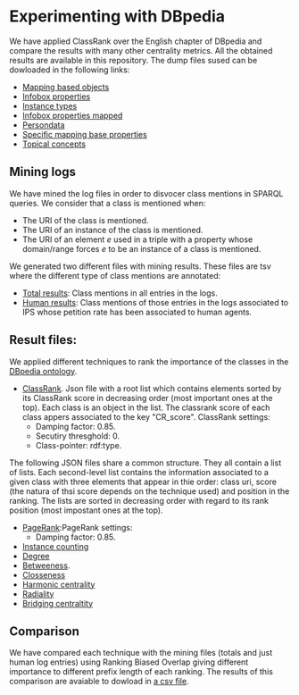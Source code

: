 # Experimenting with DBpedia
We have applied ClassRank over the English chapter of DBpedia and compare the results with many other centrality metrics. All the obtained results are available in this repository. The dump files sused can be dowloaded in the following links:

* [Mapping based objects](http://downloads.dbpedia.org/2016-10/core-i18n/en/mappingbased_objects_en.ttl.bz2)
* [Infobox properties](http://downloads.dbpedia.org/2016-10/core-i18n/en/infobox_properties_en.ttl.bz2)
* [Instance types](http://downloads.dbpedia.org/2016-10/core-i18n/en/instance_types_en.ttl.bz2)
* [Infobox properties mapped](http://downloads.dbpedia.org/2016-10/core-i18n/en/infobox_properties_mapped_en.ttl.bz2)
* [Persondata](http://downloads.dbpedia.org/2016-10/core-i18n/en/persondata_en.ttl.bz2)
* [Specific mapping base properties](http://downloads.dbpedia.org/2016-10/core-i18n/en/specific_mappingbased_properties_en.ttl.bz2)
* [Topical concepts](http://downloads.dbpedia.org/2016-10/core-i18n/en/topical_concepts_en.ttl.bz2)

## Mining logs

We have mined the log files in order to disvocer class mentions in SPARQL queries. We consider that a class is mentioned when:

* The URI of the class is mentioned.
* The URI of an instance of the class is mentioned.
* The URI of an element _e_ used in a triple with a property whose domain/range forces _e_ to be an instance of a class is mentioned. 

We generated two different files with mining results. These files are tsv where the different type of class mentions are annotated:
* [Total results](total_result.tsv): Class mentions in all entries in the logs.
* [Human results](total_result.tsv): Class mentions of those entries in the logs associated to IPS whose petition rate has been associated to human agents. 
   
## Result files:

We applied different techniques to rank the importance of the classes in the [DBpedia ontology](dbo.ttl). 

* [ClassRank](classrank_dbpedia_rdftype.json). Json file with a root list which contains elements sorted by its ClassRank score in decreasing order (most important ones at the top). Each class is an object in the list. The classrank score of each class appers associated to the key "CR_score". ClassRank settings: 
  * Damping factor: 0.85.
  * Secutiry thresghold: 0.
  * Class-pointer: rdf:type.

The following JSON files share a common structure. They all contain a list of lists. Each second-level list contains the information associated to a given class with three elements that appear in thie order: class uri, score (the natura of thsi score depends on the technique used) and position in the ranking. The lists are sorted in decreasing order with regard to its rank position (most impostant ones at the top).

* [PageRank](pagerank_ranking_dbpedia.json):PageRank settings:
  * Damping factor: 0.85.
* [Instance counting](instance_counting_dbpedia.json)
* [Degree](deg_dbo_onto.json)
* [Betweeness](betw_dbo_onto.json).
* [Closseness](clos_dbo_onto.json)
* [Harmonic centrality](harm_dbo_onto.json)
* [Radiality](rad_dbo_onto.json)
* [Bridging centraltity](bridging_dbo_onto.json)

## Comparison
We have compared each technique with the mining files (totals and just human log entries) using Ranking Biased Overlap giving different importance to different prefix length of each ranking. The results of this comparison are avaiable to dowload in [a csv file](comparison_all.csv).


